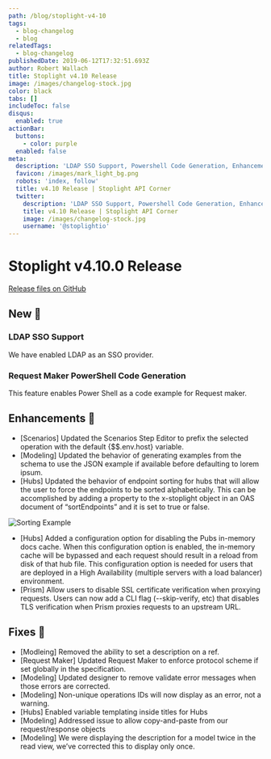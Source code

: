 ```yaml
---
path: /blog/stoplight-v4-10
tags:
  - blog-changelog
  - blog
relatedTags:
  - blog-changelog
publishedDate: 2019-06-12T17:32:51.693Z
author: Robert Wallach
title: Stoplight v4.10 Release
image: /images/changelog-stock.jpg
color: black
tabs: []
includeToc: false
disqus:
  enabled: true
actionBar:
  buttons:
    - color: purple
  enabled: false
meta:
  description: 'LDAP SSO Support, Powershell Code Generation, Enhancements & Fixes'
  favicon: /images/mark_light_bg.png
  robots: 'index, follow'
  title: v4.10 Release | Stoplight API Corner
  twitter:
    description: 'LDAP SSO Support, Powershell Code Generation, Enhancements & Fixes'
    title: v4.10 Release | Stoplight API Corner
    image: /images/changelog-stock.jpg
    username: '@stoplightio'
---
```

# Stoplight v4.10.0 Release

[Release files on GitHub](https://github.com/stoplightio/desktop/releases/tag/v4.10.2)

## New 🚀

### LDAP SSO Support

We have enabled LDAP as an SSO provider.

### Request Maker PowerShell Code Generation

This feature enables Power Shell as a code example for Request maker.

## Enhancements 💪

* \[Scenarios] Updated the Scenarios Step Editor to prefix the selected operation with the default {$$.env.host} variable.
* \[Modeling] Updated the behavior of generating examples from the schema to use the JSON example if available before defaulting to lorem ipsum.
* \[Hubs] Updated the behavior of endpoint sorting for hubs that will allow the user to force the endpoints to be sorted alphabetically. This can be accomplished by adding a property to the x-stoplight object in an OAS document of “sortEndpoints” and it is set to true or false.

![Sorting Example](/images/sorting-example.gif)

* \[Hubs] Added a configuration option for disabling the Pubs in-memory docs cache. When this configuration option is enabled, the in-memory cache will be bypassed and each request should result in a reload from disk of that hub file. This configuration option is needed for users that are deployed in a High Availability (multiple servers with a load balancer) environment.
* \[Prism] Allow users to disable SSL certificate verification when proxying requests. Users can now add a CLI flag (--skip-verify, etc) that disables TLS verification when Prism proxies requests to an upstream URL.

## Fixes 🔧

* \[Modleing] Removed the ability to set a description on a ref.
* \[Request Maker] Updated Request Maker to enforce protocol scheme if set globally in the specification.
* \[Modeling] Updated designer to remove validate error messages when those errors are corrected.
* \[Modeling] Non-unique operations IDs will now display as an error, not a warning.
* \[Hubs] Enabled variable templating inside titles for Hubs
* \[Modeling] Addressed issue to allow copy-and-paste from our request/response objects
* \[Modeling] We were displaying the description for a model twice in the read view, we’ve corrected this to display only once.
